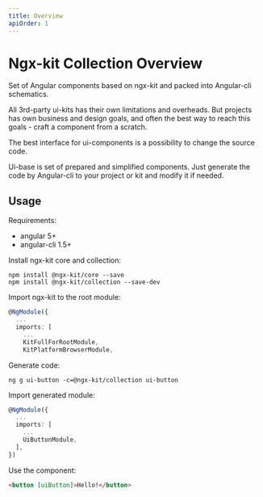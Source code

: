 ```yaml
---
title: Overview
apiOrder: 1
---
```


# Ngx-kit Collection Overview

Set of Angular components based on ngx-kit and packed into Angular-cli schematics.

All 3rd-party ui-kits has their own limitations and overheads. But projects has own business and design goals, and often the best way to reach this goals - craft a component from a scratch.

The best interface for ui-components is a possibility to change the source code.

Ui-base is set of prepared and simplified components. Just generate the code by Angular-cli to your project or kit and modify it if needed.


## Usage

Requirements:
* angular 5+
* angular-cli 1.5+

Install ngx-kit core and collection: 

```
npm install @ngx-kit/core --save
npm install @ngx-kit/collection --save-dev
```

Import ngx-kit to the root module:

```typescript
@NgModule({
  ...
  imports: [
    ...
    KitFullForRootModule,
    KitPlatformBrowserModule,
```
 
Generate code:

```
ng g ui-button -c=@ngx-kit/collection ui-button
```

Import generated module:

```typescript
@NgModule({
  ...
  imports: [
    ...
    UiButtonModule,
  ],
})
```

Use the component:

```html
<button [uiButton]>Hello!</button>
```
